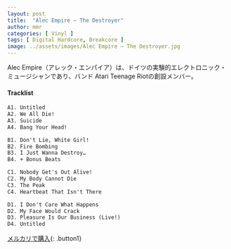 ```yaml
---
layout: post
title:  "Alec Empire – The Destroyer"
author: mmr
categories: [ Vinyl ]
tags: [ Digital Hardcore, Breakcore ]
image: ../assets/images/Alec Empire – The Destroyer.jpg
---
```


Alec Empire（アレック・エンパイア）は、ドイツの実験的エレクトロニック・ミュージシャンであり、バンド Atari Teenage Riotの創設メンバー。

#### Tracklist
```md
A1. Untitled
A2. We All Die!
A3. Suicide
A4. Bang Your Head!

B1. Don't Lie, White Girl!
B2. Fire Bombing
B3. I Just Wanna Destroy…
B4. + Bonus Beats

C1. Nobody Get's Out Alive!
C2. My Body Cannot Die
C3. The Peak
C4. Heartbeat That Isn't There

D1. I Don't Care What Happens
D2. My Face Would Crack
D3. Pleasure Is Our Business (Live!)
D4. Untitled
```

[メルカリで購入](https://jp.mercari.com/item/m94890989911?afid=6142608987){: .button1}

